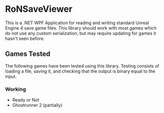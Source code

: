 # RoNSaveViewer

This is a .NET WPF Application for reading and writing standard Unreal Engine 4 save game files. This library should work with most games which do not use any custom serialization, but may require updating for games it hasn't seen before.

## Games Tested

The following games have been tested using this library. Testing consists of loading a file, saving it, and checking that the output is binary equal to the input.

### Working
* Ready or Not
* Ghostrunner 2 (partially)
